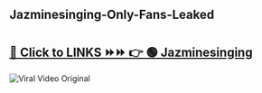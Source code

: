
 ## Jazminesinging-Only-Fans-Leaked

# <h2><a href="https://clipsfans.com/Jazminesinging&ref=git">🔗 Click to LINKS ⏩⏩ 👉 🟢 Jazminesinging </a></h2>

<a href="https://clipsfans.com/Jazminesinging&ref=git" rel="nofollow" data-target="animated-image.originalLink"><img src="https://i.ibb.co.com/xMMVF88/686577567.gif" alt="Viral Video Original" style="max-width: 100%; display: inline-block;" data-target="animated-image.originalImage"></a>
